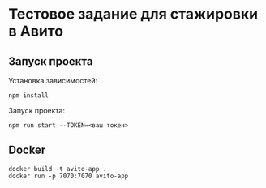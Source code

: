 # Тестовое задание для стажировки в Авито

## Запуск проекта

Установка зависимостей: 
``` 
npm install
```

Запуск проекта: 
```
npm run start --TOKEN=<ваш токен>
```

## Docker
```
docker build -t avito-app .
docker run -p 7070:7070 avito-app
```

